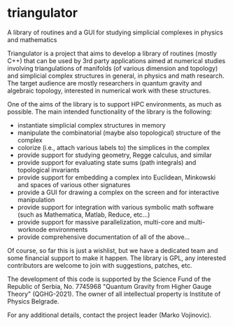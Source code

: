 # triangulator
A library of routines and a GUI for studying simplicial complexes in physics and mathematics

Triangulator is a project that aims to develop a library of routines (mostly C++) that can be used by 3rd party applications aimed at numerical studies involving triangulations of manifolds (of various dimension and topology) and simplicial complex structures in general, in physics and math research. The target audience are mostly researchers in quantum gravity and algebraic topology, interested in numerical work with these structures.

One of the aims of the library is to support HPC environments, as much as possible. The main intended functionality of the library is the following:

 - instantiate simplicial complex structures in memory
 - manipulate the combinatorial (maybe also topological) structure of the complex
 - colorize (i.e., attach various labels to) the simplices in the complex
 - provide support for studying geometry, Regge calculus, and similar
 - provide support for evaluating state sums (path integrals) and topological invariants
 - provide support for embedding a complex into Euclidean, Minkowski and spaces of various other signatures
 - provide a GUI for drawing a complex on the screen and for interactive manipulation
 - provide support for integration with various symbolic math software (such as Mathematica, Matlab, Reduce, etc...)
 - provide support for massive parallelization, multi-core and multi-worknode environments
 - provide comprehensive documentation of all of the above...

Of course, so far this is just a wishlist, but we have a dedicated team and some financial support to make it happen. The library is GPL, any interested contributors are welcome to join with suggestions, patches, etc.

The development of this code is supported by the Science Fund of the Republic of Serbia, No. 7745968 "Quantum Gravity from Higher Gauge Theory" (QGHG-2021). The owner of all intellectual property is Institute of Physics Belgrade.

For any additional details, contact the project leader (Marko Vojinovic).
